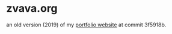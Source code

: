# zvava.org
an old version (2019) of my [portfolio website](https://github.com/mininmobile/zvava.org) at commit 3f5918b.
